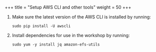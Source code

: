 +++
title = "Setup AWS CLI and other tools"
weight = 50
+++

1. Make sure the latest version of the AWS CLI is installed by running:

	```
	sudo pip install -U awscli
	```
	
1. Install dependencies for use in the workshop by running:

	```
	sudo yum -y install jq amazon-efs-utils
	```